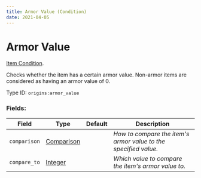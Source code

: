 ```yaml
---
title: Armor Value (Condition)
date: 2021-04-05
---
```

# Armor Value

[Item Condition](../item_conditions.md).

Checks whether the item has a certain armor value. Non-armor items are considered as having an armor value of 0.

Type ID: `origins:armor_value`

### Fields:

Field  | Type | Default | Description
-------|------|---------|-------------
`comparison` | [Comparison](../data_types/comparison.md) | |  _How to compare the item's armor value to the specified value._
`compare_to` | [Integer](../data_types/integer.md) | | _Which value to compare the item's armor value to._
